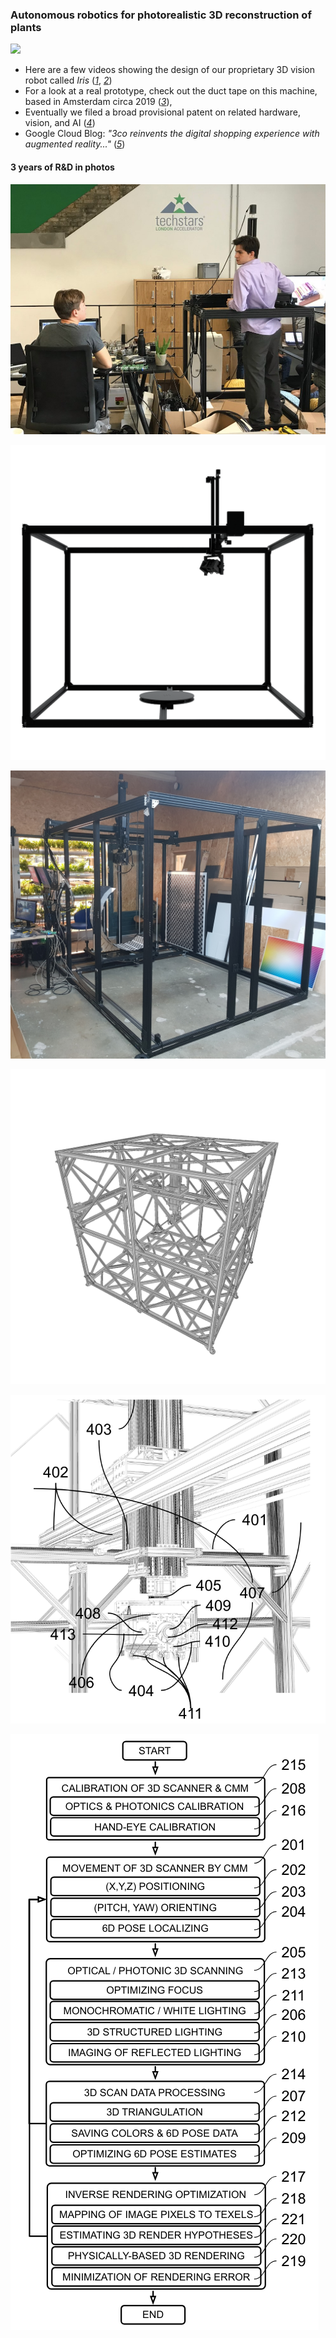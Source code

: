 ### Autonomous robotics for photorealistic 3D reconstruction of plants
![](../media/iris1.gif)
  - Here are a few videos showing the design of our proprietary 3D vision robot called _Iris_ ([_1_](https://www.3co.ai/iris1.mp4), [_2_](https://www.3co.ai/iris_3d.mp4))
  - For a look at a real prototype, check out the duct tape on this machine, based in Amsterdam circa 2019 ([_3_](https://www.3co.ai/iris_by_3co.mp4)),
  - Eventually we filed a broad provisional patent on related hardware, vision, and AI ([_4_](https://www.3co.ai/inverse_rendering_with_3d_coordinate_measuring_machines.pdf))
  - Google Cloud Blog: _"3co reinvents the digital shopping experience with augmented reality..."_ ([_5_](https://cloud.google.com/blog/topics/startups/3co-scales-ar-commerce-with-3d-scanning))

#### 3 years of R&D in photos
![](../media/3cobot.jpg)

![](../media/iris_3d_1.png)

![](../media/iris_in_amsterdam_2020.jpg)

![](../media/frame_design.png)

![](../media/iris_visual_diagram.png)

![](../media/iris_conceptual_diagram.png)
